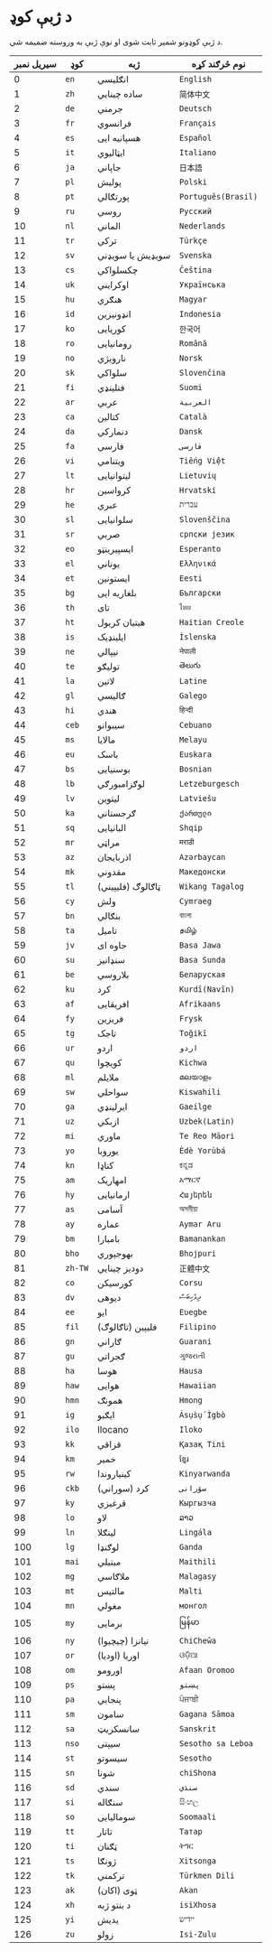 # د ژبې کوډ

د ژبې کوډونو شمیر ثابت شوی او نوې ژبې به وروسته ضمیمه شي.

| سیریل نمبر | کوډ | ژبه | نوم څرګند کړه |
| - | - | - | - |
| 0 | `en` | انګلیسي | `English` |
| 1 | `zh` | ساده چینایي | `简体中文` |
| 2 | `de` | جرمني | `Deutsch` |
| 3 | `fr` | فرانسوي | `Français` |
| 4 | `es` | هسپانیه ایی | `Español` |
| 5 | `it` | ایټالیوي | `Italiano` |
| 6 | `ja` | جاپاني | `日本語` |
| 7 | `pl` | پولیش | `Polski` |
| 8 | `pt` | پورتګالي | `Português(Brasil)` |
| 9 | `ru` | روسي | `Русский` |
| 10 | `nl` | الماني | `Nederlands` |
| 11 | `tr` | ترکي | `Türkçe` |
| 12 | `sv` | سویډیش یا سویډني | `Svenska` |
| 13 | `cs` | چکسلواکي | `Čeština` |
| 14 | `uk` | اوکرایني | `Українська` |
| 15 | `hu` | هنګري | `Magyar` |
| 16 | `id` | انډونیزین | `Indonesia` |
| 17 | `ko` | کوریایی | `한국어` |
| 18 | `ro` | رومانیایی | `Română` |
| 19 | `no` | نارویژي | `Norsk` |
| 20 | `sk` | سلواکي | `Slovenčina` |
| 21 | `fi` | فنلینډي | `Suomi` |
| 22 | `ar` | عربي | `العربية` |
| 23 | `ca` | کتالین | `Català` |
| 24 | `da` | دنمارکي | `Dansk` |
| 25 | `fa` | فارسي | `فارسی` |
| 26 | `vi` | ویتنامي | `Tiếng Việt` |
| 27 | `lt` | لیتوانیایی | `Lietuvių` |
| 28 | `hr` | کرواسین | `Hrvatski` |
| 29 | `he` | عبري | `עברית` |
| 30 | `sl` | سلوانیایی | `Slovenščina` |
| 31 | `sr` | صربي | `српски језик` |
| 32 | `eo` | ایسپیرینټو | `Esperanto` |
| 33 | `el` | یوناني | `Ελληνικά` |
| 34 | `et` | ایستونین | `Eesti` |
| 35 | `bg` | بلغاریه ایی | `Български` |
| 36 | `th` | تای | `ไทย` |
| 37 | `ht` | هیتیان کریول | `Haitian Creole` |
| 38 | `is` | ایلینډیک | `Íslenska` |
| 39 | `ne` | نیپالي | `नेपाली` |
| 40 | `te` | تولیګو | `తెలుగు` |
| 41 | `la` | لاتین | `Latine` |
| 42 | `gl` | ګالیسي | `Galego` |
| 43 | `hi` | هندي | `हिन्दी` |
| 44 | `ceb` | سیبوانو | `Cebuano` |
| 45 | `ms` | مالایا | `Melayu` |
| 46 | `eu` | باسک | `Euskara` |
| 47 | `bs` | بوسنیایی | `Bosnian` |
| 48 | `lb` | لوګزامبورګي | `Letzeburgesch` |
| 49 | `lv` | لیتوین | `Latviešu` |
| 50 | `ka` | ګرجستاني | `ქართული` |
| 51 | `sq` | البانیایی | `Shqip` |
| 52 | `mr` | مراټي | `मराठी` |
| 53 | `az` | اذربایجان | `Azərbaycan` |
| 54 | `mk` | مقدوني | `Македонски` |
| 55 | `tl` | ټاګالوګ (فلیپیني) | `Wikang Tagalog` |
| 56 | `cy` | ولش | `Cymraeg` |
| 57 | `bn` | بنګالي | `বাংলা` |
| 58 | `ta` | تامیل | `தமிழ்` |
| 59 | `jv` | جاوه ای | `Basa Jawa` |
| 60 | `su` | سنډانیز | `Basa Sunda` |
| 61 | `be` | بلاروسي | `Беларуская` |
| 62 | `ku` | کرد | `Kurdî(Navîn)` |
| 63 | `af` | افریقایی | `Afrikaans` |
| 64 | `fy` | فریزین | `Frysk` |
| 65 | `tg` | تاجک | `Toğikī` |
| 66 | `ur` | اردو | `اردو` |
| 67 | `qu` | کویچوا | `Kichwa` |
| 68 | `ml` | ملایلم | `മലയാളം` |
| 69 | `sw` | سواحلي | `Kiswahili` |
| 70 | `ga` | ایرلینډي | `Gaeilge` |
| 71 | `uz` | ازبکي | `Uzbek(Latin)` |
| 72 | `mi` | ماوري | `Te Reo Māori` |
| 73 | `yo` | یوروبا | `Èdè Yorùbá` |
| 74 | `kn` | کناډا | `ಕನ್ನಡ` |
| 75 | `am` | امهاریک | `አማርኛ` |
| 76 | `hy` | ارمانیایی | `Հայերեն` |
| 77 | `as` | آسامی | `অসমীয়া` |
| 78 | `ay` | عماره | `Aymar Aru` |
| 79 | `bm` | بامبارا | `Bamanankan` |
| 80 | `bho` | بھوجپوري | `Bhojpuri` |
| 81 | `zh-TW` | دودیز چینایي | `正體中文` |
| 82 | `co` | کورسیکن | `Corsu` |
| 83 | `dv` | دیوهی | `ދިވެހިބަސް` |
| 84 | `ee` | ایو | `Eʋegbe` |
| 85 | `fil` | فلیپین (تاګالوګ) | `Filipino` |
| 86 | `gn` | ګاراني | `Guarani` |
| 87 | `gu` | ګجراتي | `ગુજરાતી` |
| 88 | `ha` | هوسا | `Hausa` |
| 89 | `haw` | هوایی | `Hawaiian` |
| 90 | `hmn` | همونګ | `Hmong` |
| 91 | `ig` | ایګبو | `Ásụ̀sụ́ Ìgbò` |
| 92 | `ilo` | Ilocano | `Iloko` |
| 93 | `kk` | قزاقي | `Қазақ Тілі` |
| 94 | `km` | خمیر | `ខ្មែរ` |
| 95 | `rw` | کینیاروندا | `Kinyarwanda` |
| 96 | `ckb` | کرد (سوراني) | `سۆرانی` |
| 97 | `ky` | قرغیزي | `Кыргызча` |
| 98 | `lo` | لاو | `ລາວ` |
| 99 | `ln` | لينګلا | `Lingála` |
| 100 | `lg` | لوګنډا | `Ganda` |
| 101 | `mai` | میتیلي | `Maithili` |
| 102 | `mg` | ملاګاسي | `Malagasy` |
| 103 | `mt` | مالتیس | `Malti` |
| 104 | `mn` | مغولي | `монгол` |
| 105 | `my` | برمایی | `မြန်မာ` |
| 106 | `ny` | نیانزا (چیچیوا) | `ChiCheŵa` |
| 107 | `or` | اوریا (اودیا) | `ଓଡ଼ିଆ` |
| 108 | `om` | اورومو | `Afaan Oromoo` |
| 109 | `ps` | پښتو | `پښتو` |
| 110 | `pa` | پنجابي | `ਪੰਜਾਬੀ` |
| 111 | `sm` | سامون | `Gagana Sāmoa` |
| 112 | `sa` | سانسکریټ | `Sanskrit` |
| 113 | `nso` | سیپتی | `Sesotho sa Leboa` |
| 114 | `st` | سیسوتو | `Sesotho` |
| 115 | `sn` | شونا | `chiShona` |
| 116 | `sd` | سندي | `سنڌي` |
| 117 | `si` | سنګاله | `සිංහල` |
| 118 | `so` | سومالیایی | `Soomaali` |
| 119 | `tt` | تاتار | `Татар` |
| 120 | `ti` | ټګنان | `ትግር` |
| 121 | `ts` | ژونګا | `Xitsonga` |
| 122 | `tk` | ترکمني | `Türkmen Dili` |
| 123 | `ak` | ټوی (اکان) | `Akan` |
| 124 | `xh` | د بنتو ژبه | `isiXhosa` |
| 125 | `yi` | یدیش | `ייִדיש` |
| 126 | `zu` | زولو | `Isi-Zulu` |
